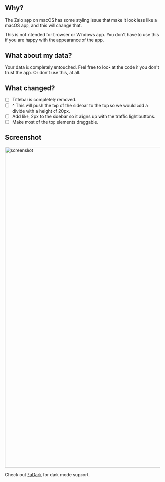## Why?
The Zalo app on macOS has some styling issue that make it look less like a macOS app, and this will change that.

This is not intended for browser or Windows app. You don't have to use this if you are happy with the appearance of the app.

## What about my data?
Your data is completely untouched. Feel free to look at the code if you don't trust the app. Or don't use this, at all.

## What changed?
- [ ] Titlebar is completely removed.
- [ ] ^ This will push the top of the sidebar to the top so we would add a divide with a height of 20px.
- [ ] Add like, 2px to the sidebar so it aligns up with the traffic light buttons.
- [ ] Make most of the top elements draggable.

## Screenshot
<img width="1042" alt="screenshot" src="https://github.com/sorae42/zalo-mac/assets/34794115/b1a5f264-3d10-4aa2-8b1e-4290cadcaf87">

Check out [ZaDark](https://zadark.quaric.com) for dark mode support.
